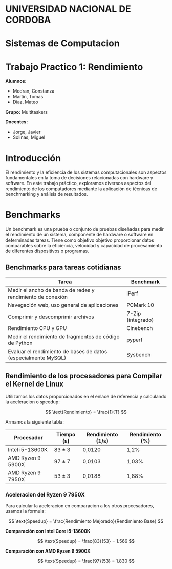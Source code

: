 # UNIVERSIDAD NACIONAL DE CORDOBA
# Sistemas de Computacion
# Trabajo Practico 1: Rendimiento

**Alumnos:**
- Medran, Constanza
- Martin, Tomas
- Diaz, Mateo

**Grupo:** Multitaskers

**Docentes:** 
- Jorge, Javier
- Solinas, Miguel

# Introducción

El rendimiento y la eficiencia de los sistemas computacionales son aspectos fundamentales en la toma de decisiones relacionadas con hardware y software. En este trabajo práctico, exploramos diversos aspectos del rendimiento de los computadores mediante la aplicación de técnicas de benchmarking y análisis de resultados.


# Benchmarks
Un benchmark es una prueba o conjunto de pruebas diseñadas para medir el rendimiento de un sistema, componente de hardware o software en determinadas tareas. Tiene como objetivo objetivo proporcionar datos comparables sobre la eficiencia, velocidad y capacidad de procesamiento de diferentes dispositivos o programas.

## Benchmarks para tareas cotidianas
| Tarea                                       | Benchmark      |
|---------------------------------------------|---------------|
| Medir el ancho de banda de redes y rendimiento de conexión | iPerf         |
| Navegación web, uso general de aplicaciones | PCMark 10     |
| Comprimir y descomprimir archivos           | 7-Zip (integrado) |
| Rendimiento CPU y GPU                        | Cinebench     |
| Medir el rendimiento de fragmentos de código de Python | pyperf        |
| Evaluar el rendimiento de bases de datos (especialmente MySQL) | Sysbench      |

## Rendimiento de los procesadores para Compilar el Kernel de Linux
Utilizamos los datos proporcionados en el enlace de referencia y calculando la aceleracion o speedup: 

$$ \text{Rendimiento} = \frac{1}{T} $$

Armamos la siguiente tabla:

| Procesador          | Tiempo (s) | Rendimiento (1/s) | Rendimiento (%)    |
|---------------------|------------|--------------------|-------------------|
| Intel i5-13600K    | 83 ± 3     | 0,0120             | 1,2%               |
| AMD Ryzen 9 5900X  | 97 ± 7     | 0,0103             | 1,03%              |
| AMD Ryzen 9 7950X  | 53 ± 3     | 0,0188             | 1,88%              |

### Aceleracion del Ryzen 9 7950X
Para calcular la aceleracion en comparacion a los otros procesadores, usamos la formula:

$$ \text{Speedup} = \frac{Rendimiento Mejorado}{Rendimiento Base} $$

**Comparación con Intel Core i5-13600K**  

$$ \text{Speedup} = \frac{83}{53} = 1.566 $$

**Comparación con AMD Ryzen 9 5900X**  

$$ \text{Speedup} = \frac{97}{53} = 1.830 $$

